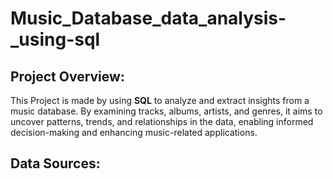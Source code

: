 # Music_Database_data_analysis-_using-sql
## Project Overview:

This Project is made by using  **SQL** to analyze and extract insights from a music database. By examining tracks, albums, artists, and genres, it aims to uncover patterns, trends, and relationships in the data, enabling informed decision-making and enhancing music-related applications.

## Data Sources:
